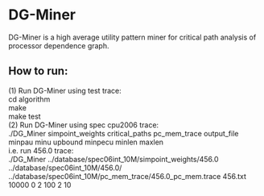 # DG-Miner  
DG-Miner is a high average utility pattern miner for critical path analysis of processor dependence graph.  
  
## How to run:  
(1) Run DG-Miner using test trace:    
cd algorithm  
make    
make test    
(2) Run DG-Miner using spec cpu2006 trace:    
./DG\_Miner simpoint\_weights critical\_paths pc\_mem\_trace output\_file minpau minu upbound minpecu minlen maxlen    
i.e. run 456.0 trace:    
./DG\_Miner ../database/spec06int\_10M/simpoint\_weights/456.0 ../database/spec06int\_10M/456.0/ ../database/spec06int\_10M/pc\_mem\_trace/456.0\_pc\_mem.trace 456.txt 10000 0 2 100 2 10  
